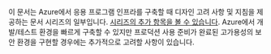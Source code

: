 이 문서는 Azure에서 응용 프로그램 인프라를 구축할 때 디자인 고려 사항 및 지침을 제공하는 문서 시리즈의 일부입니다. [시리즈의 추가 항목을 볼 수 있습니다](#next-steps). Azure에서 개발/테스트 환경을 빠르게 구축할 수 있지만 프로덕션 사용 준비가 완료된 고가용성의 보안 환경을 구현할 경우에는 추가적으로 고려할 사항이 있습니다.

